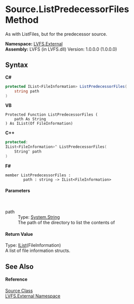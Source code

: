 # Source.ListPredecessorFiles Method 
 

As with ListFiles, but for the predecessor source.

**Namespace:**&nbsp;<a href="ce38c3d6-f720-9c09-02a8-24d191d963ed">LVFS.External</a><br />**Assembly:**&nbsp;LVFS (in LVFS.dll) Version: 1.0.0.0 (1.0.0.0)

## Syntax

**C#**<br />
``` C#
protected IList<FileInformation> ListPredecessorFiles(
	string path
)
```

**VB**<br />
``` VB
Protected Function ListPredecessorFiles ( 
	path As String
) As IList(Of FileInformation)
```

**C++**<br />
``` C++
protected:
IList<FileInformation>^ ListPredecessorFiles(
	String^ path
)
```

**F#**<br />
``` F#
member ListPredecessorFiles : 
        path : string -> IList<FileInformation> 

```


#### Parameters
&nbsp;<dl><dt>path</dt><dd>Type: <a href="http://msdn2.microsoft.com/en-us/library/s1wwdcbf" target="_blank">System.String</a><br />The path of the directory to list the contents of</dd></dl>

#### Return Value
Type: <a href="http://msdn2.microsoft.com/en-us/library/5y536ey6" target="_blank">IList</a>(FileInformation)<br />A list of file information structs.

## See Also


#### Reference
<a href="05c85d1b-e4e2-db6e-96e7-2b1e8b63402d">Source Class</a><br /><a href="ce38c3d6-f720-9c09-02a8-24d191d963ed">LVFS.External Namespace</a><br />
